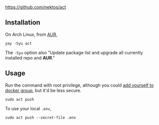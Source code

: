 https://github.com/nektos/act
## Installation

On Arch Linux, from [AUR](https://aur.archlinux.org/packages/act),

```
yay -Syu act
```

The `-Syu` option also "Update package list and upgrade all currently installed repo and **AUR**."

## Usage

Run the command with root privilege, although you could [add yourself to docker group](https://docs.docker.com/engine/install/linux-postinstall/), but it'd be less secure.

```
sudo act push
```

To use your local `.env`,

```
sudo act push --secret-file .env
```


